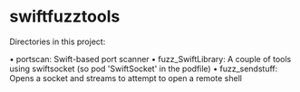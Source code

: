 # swiftfuzztools
Directories in this project:

• portscan: Swift-based port scanner
• fuzz_SwiftLibrary: A couple of tools using swiftsocket (so pod 'SwiftSocket' in the podfile)
• fuzz_sendstuff: Opens a socket and streams to attempt to open a remote shell

